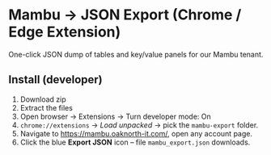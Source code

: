 # Mambu → JSON Export (Chrome / Edge Extension)

One-click JSON dump of tables and key/value panels for our Mambu tenant.

## Install (developer)

1. Download zip
2. Extract the files
3. Open browser -> Extensions -> Turn developer mode: On
4. `chrome://extensions` → *Load unpacked* → pick the `mambu-export` folder.
5. Navigate to https://mambu.oaknorth-it.com/, open any account page.
6. Click the blue **Export JSON** icon – file `mambu_export.json` downloads.
